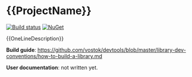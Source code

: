# {{ProjectName}}

[![Build status](https://ci.appveyor.com/api/projects/status/github/vostok/{{RepositoryName}}?svg=true&branch=master)](https://ci.appveyor.com/project/vostok/{{RepositoryName}}/branch/master)
[![NuGet](https://img.shields.io/nuget/v/{{ProjectName}}.svg)](https://www.nuget.org/packages/{{ProjectName}})

{{OneLineDescription}}


**Build guide**: https://github.com/vostok/devtools/blob/master/library-dev-conventions/how-to-build-a-library.md

**User documentation**: not written yet.